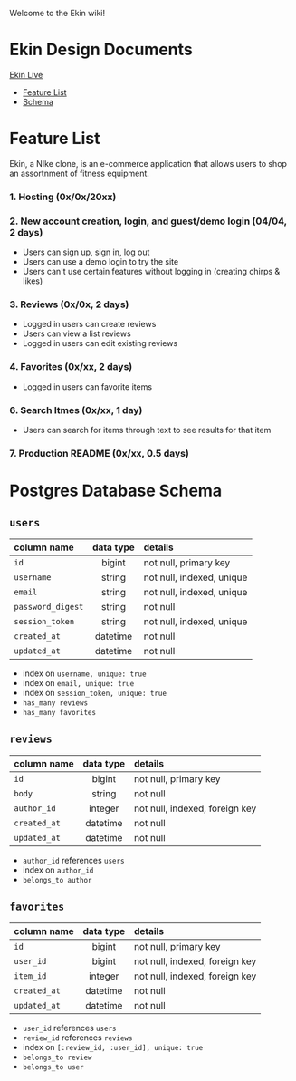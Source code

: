 Welcome to the Ekin wiki!

# Ekin Design Documents

[Ekin Live]()

+ [Feature List](feature-list)
+ [Schema](schema)

#  Feature List

Ekin, a NIke clone, is an e-commerce application that allows users to shop an assortnment of fitness equipment.

### 1. Hosting (0x/0x/20xx)

### 2. New account creation, login, and guest/demo login (04/04, 2 days)
  + Users can sign up, sign in, log out
  + Users can use a demo login to try the site
  + Users can't use certain features without logging in (creating chirps & likes)

### 3. Reviews (0x/0x, 2 days)
  + Logged in users can create reviews
  + Users can view a list reviews
  + Logged in users can edit existing reviews

### 4. Favorites (0x/xx, 2 days)
  + Logged in users can favorite items

### 6. Search Itmes (0x/xx, 1 day)
  + Users can search for items through text to see results for that item

### 7. Production README (0x/xx, 0.5 days)

# Postgres Database Schema

## `users`
| column name       | data type | details                   |
|:------------------|:---------:|:--------------------------|
| `id`              | bigint    | not null, primary key     |
| `username`        | string    | not null, indexed, unique |
| `email`           | string    | not null, indexed, unique |         
| `password_digest` | string    | not null                  |
| `session_token`   | string    | not null, indexed, unique |
| `created_at`      | datetime  | not null                  |
| `updated_at`      | datetime  | not null                  |

+ index on `username, unique: true`
+ index on `email, unique: true`
+ index on `session_token, unique: true`
+ `has_many reviews`
+ `has_many favorites`
  
## `reviews`
| column name          | data type | details                        |
|:---------------------|:---------:|:-------------------------------|
| `id`                 | bigint    | not null, primary key          |
| `body`               | string    | not null                       |
| `author_id`          | integer   | not null, indexed, foreign key |
| `created_at`         | datetime  | not null                       |
| `updated_at`         | datetime  | not null                       |

+ `author_id` references `users`
+ index on `author_id`
+ `belongs_to author`
  
## `favorites`
| column name       | data type | details                        |
|:------------------|:---------:|:-------------------------------|
| `id`              | bigint    | not null, primary key          |
| `user_id`         | bigint    | not null, indexed, foreign key |
| `item_id`        | integer   | not null, indexed, foreign key |             
| `created_at`      | datetime  | not null                       |
| `updated_at`      | datetime  | not null                       |

+ `user_id` references `users`  
+ `review_id` references `reviews`
+ index on `[:review_id, :user_id], unique: true`
+ `belongs_to review`
+ `belongs_to user`

